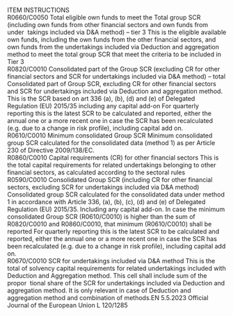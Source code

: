  
ITEM  INSTRUCTIONS  
R0660/C0050  Total eligible own funds to 
meet the Total group SCR 
(including own funds from 
other financial sectors and 
own funds from under ­
takings included via D&A 
method) – tier 3  This is the eligible available own funds, including the own funds from the other 
financial sectors, and own funds from the undertakings included via Deduction and 
aggregation method to meet the total group SCR that meet the criteria to be 
included in Tier 3  
R0820/C0010  Consolidated part of the 
Group SCR (excluding CR 
for other financial sectors 
and SCR for undertakings 
included via D&A method) – 
total  Consolidated part of Group SCR, excluding CR for other financial sectors and SCR 
for undertakings included via Deduction and aggregation method. 
This is the SCR based on art 336 (a), (b), (d) and (e) of Delegated Regulation (EU) 
2015/35 including any capital add-on 
For quarterly reporting this is the latest SCR to be calculated and reported, either the 
annual one or a more recent one in case the SCR has been recalculated (e.g. due to a 
change in risk profile), including capital add on.  
R0610/C0010  Minimum consolidated 
Group SCR  Minimum consolidated group SCR calculated for the consolidated data (method 1) 
as per Article 230 of Directive 2009/138/EC.  
R0860/C0010  Capital requirements (CR) 
for other financial sectors  This is the total capital requirements for related undertakings belonging to other 
financial sectors, as calculated according to the sectoral rules  
R0590/C0010  Consolidated Group SCR 
(including CR for other 
financial sectors, excluding 
SCR for undertakings 
included via D&A method)  Consolidated group SCR calculated for the consolidated data under method 1 in 
accordance with Article 336, (a), (b), (c), (d) and (e) of Delegated Regulation (EU) 
2015/35. Including any capital add-on. 
In case the minimum consolidated Group SCR (R0610/C0010) is higher than the 
sum of R0820/C0010 and R0860/C0010, that minimum (R0610/C0010) shall be 
reported 
For quarterly reporting this is the latest SCR to be calculated and reported, either the 
annual one or a more recent one in case the SCR has been recalculated (e.g. due to a 
change in risk profile), including capital add on.  
R0670/C0010  SCR for undertakings 
included via D&A method  This is the total of solvency capital requirements for related undertakings included 
with Deduction and Aggregation method. This cell shall include sum of the propor ­
tional share of the SCR for undertakings included via Deduction and aggregation 
method. It is only relevant in case of Deduction and aggregation method and 
combination of methods.EN  5.5.2023 Official Journal of the European Union L 120/1285